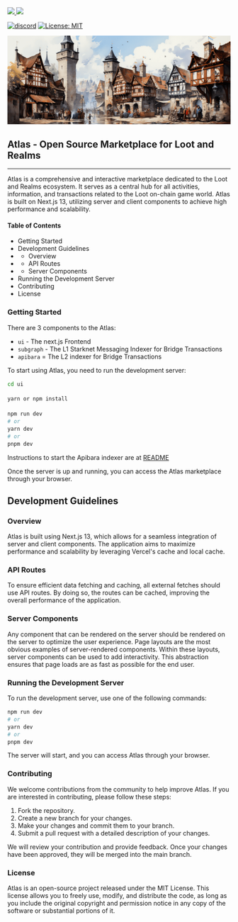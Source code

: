 <a href="https://twitter.com/lootrealms">
<img src="https://img.shields.io/twitter/follow/lootrealms?style=social"/>
</a>
<a href="https://twitter.com/BibliothecaDAO">
<img src="https://img.shields.io/twitter/follow/BibliothecaDAO?style=social"/>
</a>

[![discord](https://img.shields.io/badge/join-bibliothecadao-black?logo=discord&logoColor=white)](https://discord.gg/bibliothecadao)
[![License: MIT](https://img.shields.io/badge/License-MIT-blue.svg)](https://opensource.org/licenses/MIT)

![background](./.github/bg.png)

## Atlas - Open Source Marketplace for Loot and Realms

---

Atlas is a comprehensive and interactive marketplace dedicated to the Loot and Realms ecosystem. It serves as a central hub for all activities, information, and transactions related to the Loot on-chain game world. Atlas is built on Next.js 13, utilizing server and client components to achieve high performance and scalability.

#### Table of Contents

- Getting Started
- Development Guidelines
- - Overview
- - API Routes
- - Server Components
- Running the Development Server
- Contributing
- License

### Getting Started

There are 3 components to the Atlas:

- `ui` - The next.js Frontend
- `subgraph` - The L1 Starknet Messaging Indexer for Bridge Transactions
- `apibara` = The L2 indexer for Bridge Transactions

To start using Atlas, you need to run the development server:

```bash
cd ui

yarn or npm install

npm run dev
# or
yarn dev
# or
pnpm dev
```

Instructions to start the Apibara indexer are at [README](/apibara/README.md)

Once the server is up and running, you can access the Atlas marketplace through your browser.

## Development Guidelines

### Overview

Atlas is built using Next.js 13, which allows for a seamless integration of server and client components. The application aims to maximize performance and scalability by leveraging Vercel's cache and local cache.

### API Routes

To ensure efficient data fetching and caching, all external fetches should use API routes. By doing so, the routes can be cached, improving the overall performance of the application.

### Server Components

Any component that can be rendered on the server should be rendered on the server to optimize the user experience. Page layouts are the most obvious examples of server-rendered components. Within these layouts, server components can be used to add interactivity. This abstraction ensures that page loads are as fast as possible for the end user.

### Running the Development Server

To run the development server, use one of the following commands:

```bash
npm run dev
# or
yarn dev
# or
pnpm dev
```

The server will start, and you can access Atlas through your browser.

### Contributing

We welcome contributions from the community to help improve Atlas. If you are interested in contributing, please follow these steps:

1. Fork the repository.
2. Create a new branch for your changes.
3. Make your changes and commit them to your branch.
4. Submit a pull request with a detailed description of your changes.

We will review your contribution and provide feedback. Once your changes have been approved, they will be merged into the main branch.

### License

Atlas is an open-source project released under the MIT License. This license allows you to freely use, modify, and distribute the code, as long as you include the original copyright and permission notice in any copy of the software or substantial portions of it.
